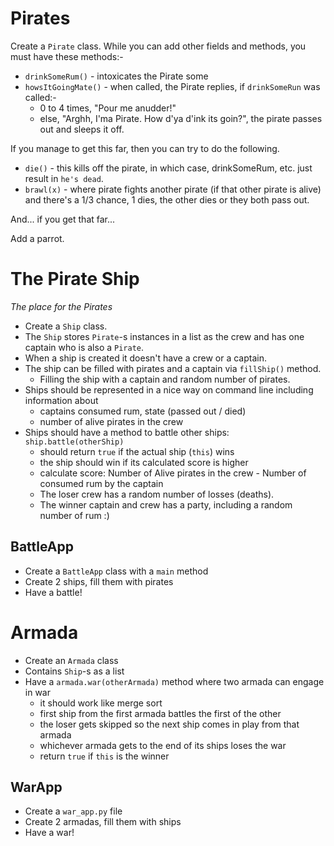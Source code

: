 # Pirates
Create a `Pirate` class.  While you can add other fields and methods, you must have these methods:-
- `drinkSomeRum()` - intoxicates the Pirate some
- `howsItGoingMate()` - when called, the Pirate replies, if `drinkSomeRun` was called:-
  - 0 to 4 times, "Pour me anudder!"
  - else, "Arghh, I'ma Pirate. How d'ya d'ink its goin?", the pirate passes out and sleeps it off.

If you manage to get this far, then you can try to do the following.
- `die()` - this kills off the pirate, in which case, drinkSomeRum, etc. just result in `he's dead`.
- `brawl(x)` - where pirate fights another pirate (if that other pirate is alive) and there's a 1/3 chance, 1 dies, the other dies or they both pass out.

And... if you get that far...

Add a parrot.

# The Pirate Ship
*The place for the Pirates*

- Create a `Ship` class.
- The `Ship` stores `Pirate`-s instances in a list as the crew and has one captain who is also a `Pirate`.
- When a ship is created it doesn't have a crew or a captain.
- The ship can be filled with pirates and a captain via `fillShip()` method.
    - Filling the ship with a captain and random number of pirates.
- Ships should be represented in a nice way on command line including information about
    - captains consumed rum, state (passed out / died)
    - number of alive pirates in the crew
- Ships should have a method to battle other ships: `ship.battle(otherShip)`
    - should return `true` if the actual ship (`this`) wins
    - the ship should win if its calculated score is higher
    - calculate score: Number of Alive pirates in the crew - Number of consumed rum by the captain
    - The loser crew has a random number of losses (deaths).
    - The winner captain and crew has a party, including a random number of rum :)

## BattleApp
- Create a `BattleApp` class with a `main` method
- Create 2 ships, fill them with pirates
- Have a battle!

# Armada
- Create an `Armada` class
- Contains `Ship`-s as a list
- Have a `armada.war(otherArmada)` method where two armada can engage in war
    - it should work like merge sort
    - first ship from the first armada battles the first of the other
    - the loser gets skipped so the next ship comes in play from that armada
    - whichever armada gets to the end of its ships loses the war
    - return `true` if `this` is the winner

## WarApp
- Create a `war_app.py` file
- Create 2 armadas, fill them with ships
- Have a war!
